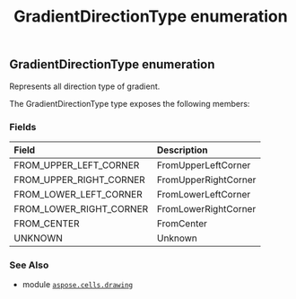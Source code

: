 ﻿---
title: GradientDirectionType enumeration
second_title: Aspose.Cells for Python via .NET API References
description: 
type: docs
weight: 850
url: /aspose.cells.drawing/gradientdirectiontype/
is_root: false
---

## GradientDirectionType enumeration

Represents all direction type of gradient.



The GradientDirectionType type exposes the following members:

### Fields
| Field | Description |
| :- | :- |
| FROM_UPPER_LEFT_CORNER | FromUpperLeftCorner |
| FROM_UPPER_RIGHT_CORNER | FromUpperRightCorner |
| FROM_LOWER_LEFT_CORNER | FromLowerLeftCorner |
| FROM_LOWER_RIGHT_CORNER | FromLowerRightCorner |
| FROM_CENTER | FromCenter |
| UNKNOWN | Unknown |



### See Also
* module [`aspose.cells.drawing`](..)
